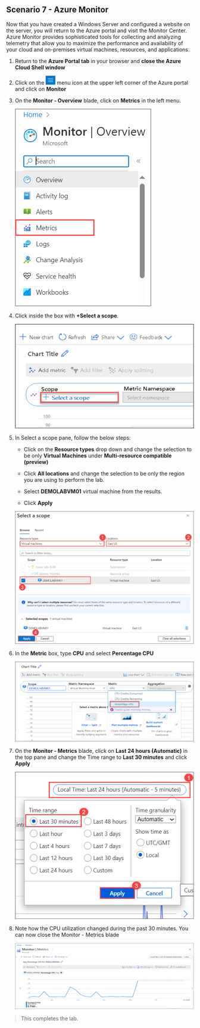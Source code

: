 ﻿## **Scenario 7 - Azure Monitor**
Now that you have created a Windows Server and configured a website on the server, you will return to the Azure portal and visit the Monitor Center. Azure Monitor provides sophisticated tools for collecting and analyzing telemetry that allow you to maximize the performance and availability of your cloud and on-premises virtual machines, resources, and applications.

1. Return to the **Azure Portal tab** in your browser and **close the Azure Cloud Shell window**

2. Click on the ![Azure Menu](images/Hamburger.jpg)  menu icon at the upper left corner of the Azure portal and click on **Monitor**

3. On the **Monitor - Overview** blade, click on **Metrics** in the left menu.

   ![](../instructions/images/lab6-image2.png)

4. Click inside the box with **+Select a scope**.

   ![Azure Monitor metric scope](images/adding-scope-metrics.png)

5. In Select a scope pane, follow the below steps:
 
   - Click on the **Resource types** drop down and change the selection to be only **Virtual Machines** under **Multi-resource compatible (preview)**

   - Click **All locations** and change the selection to be only the region you are using to perform the lab.
    
   - Select <copy>**DEMOLABVM01** </copy> virtual machine from the results.

   - Click **Apply**

   ![Azure Monitor metric adding scope](images/VMC-E7-S5.png) 

6. In the **Metric** box, type <copy>**CPU**</copy> and select **Percentage CPU**

   ![Azure Monitor metric cpu](images/cpu-metric.png)

7. On the **Monitor - Metrics** blade, click on **Last 24 hours (Automatic)** in the top pane and change the Time range to **Last 30 minutes** and click **Apply**

   ![](../instructions/images/lab6-image1.png)

8. Note how the CPU utilization changed during the past 30 minutes. You can now close the Monitor - Metrics blade

   ![Azure Monitor metric review](images/final-vm-monitor.png)


 >This completes the lab.

